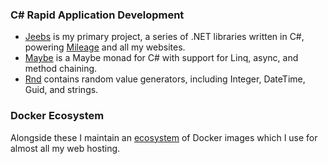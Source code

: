 ### C# Rapid Application Development

* [Jeebs](https://github.com/bfren/jeebs) is my primary project, a series of .NET libraries written in C#, powering [Mileage](https://github.com/bfren/mileage) and all my websites.
* [Maybe](https://github.com/bfren/maybe) is a Maybe monad for C# with support for Linq, async, and method chaining.
* [Rnd](https://github.com/bfren/rnd) contains random value generators, including Integer, DateTime, Guid, and strings.

### Docker Ecosystem

Alongside these I maintain an [ecosystem](https://github.com/bfren/docker) of Docker images which I use for almost all my web hosting.
